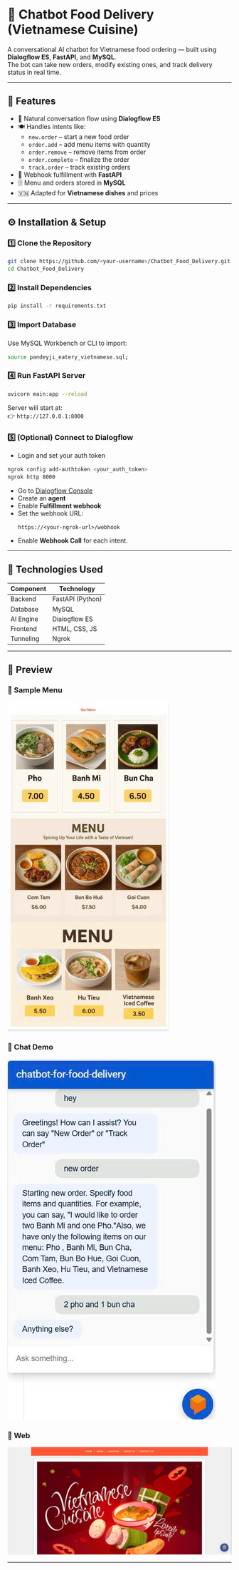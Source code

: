 # 🍜 Chatbot Food Delivery (Vietnamese Cuisine)

A conversational AI chatbot for Vietnamese food ordering — built using **Dialogflow ES**, **FastAPI**, and **MySQL**.  
The bot can take new orders, modify existing ones, and track delivery status in real time.

---

## 🚀 Features

- 💬 Natural conversation flow using **Dialogflow ES**
- 🍽️ Handles intents like:
  - `new.order` – start a new food order
  - `order.add` – add menu items with quantity
  - `order.remove` – remove items from order
  - `order.complete` – finalize the order
  - `track.order` – track existing orders
- 🧠 Webhook fulfillment with **FastAPI**
- 🗄️ Menu and orders stored in **MySQL**
- 🇻🇳 Adapted for **Vietnamese dishes** and prices

---
## ⚙️ Installation & Setup

### 1️⃣ Clone the Repository
```bash
git clone https://github.com/<your-username>/Chatbot_Food_Delivery.git
cd Chatbot_Food_Delivery
```

### 2️⃣ Install Dependencies
```bash
pip install -r requirements.txt
```

### 3️⃣ Import Database
Use MySQL Workbench or CLI to import:
```bash
source pandeyji_eatery_vietnamese.sql;
```

### 4️⃣ Run FastAPI Server
```bash
uvicorn main:app --reload
```
Server will start at:  
👉 `http://127.0.0.1:8000`

### 5️⃣ (Optional) Connect to Dialogflow
- Login and set your auth token
```bash
ngrok config add-authtoken <your_auth_token>
ngrok http 8000
```
- Go to [Dialogflow Console](https://dialogflow.cloud.google.com)
- Create an **agent**
- Enable **Fulfillment webhook**
- Set the webhook URL:
  ```
  https://<your-ngrok-url>/webhook
  ```
- Enable **Webhook Call** for each intent.

---

## 🧱 Technologies Used

| Component | Technology |
|------------|-------------|
| Backend | FastAPI (Python) |
| Database | MySQL |
| AI Engine | Dialogflow ES |
| Frontend | HTML, CSS, JS |
| Tunneling | Ngrok |

---

## 🎨 Preview

### 🍱 Sample Menu
![Vietnamese Menu](demo/menu.jpg)

### 💬 Chat Demo
![Chat Demo](demo/chatbot.jpg)

### 💬 Web
![Web Demo](demo/backgrounf.jpg)

---

